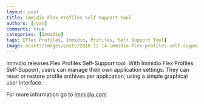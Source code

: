 ```yaml
---
layout: post
title: Immidio Flex Profiles Self-Support Tool
authors: [ryan]
comments: true
categories: [Immidio]
tags: [Flex Profiles, Immidio, Profiles, Self Support Tool]
image: assets/images/posts/2010-12-14-immidio-flex-profiles-self-support-tool/immidio-flex-profiles-self-support-tool-feature-image.png
---
```

Immidio releases Flex Profiles Self-Support tool. With Immidio Flex Profiles Self-Support, users can manage their own application settings. They can reset or restore profile archives per application, using a simple graphical user interface.

For more information go to <a title="Immidio Flex Profiles Self Support " href="http://immidio.com/flexprofiles/self-support/">immidio.com</a>
